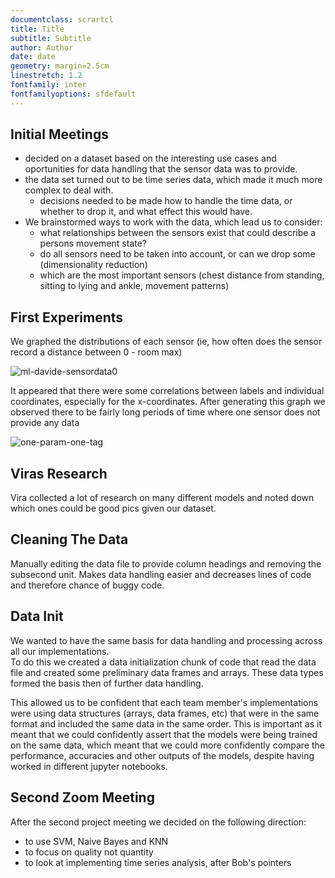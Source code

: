 ```yaml
---
documentclass: scrartcl
title: Title
subtitle: Subtitle
author: Author
date: date
geometry: margin=2.5cm
linestretch: 1.2
fontfamily: inter
fontfamilyoptions: sfdefault
---
```


## Initial Meetings

- decided on a dataset based on the interesting use cases and oportunities for data handling that the sensor data was to provide.
- the data set turned out to be time series data, which made it much more complex to deal with.
    - decisions needed to be made how to handle the time data, or whether to drop it, and what effect this would have. 
- We brainstormed ways to work with the data, which lead us to consider:
    - what relationships between the sensors exist that could describe a persons movement state?
    - do all sensors need to be taken into account, or can we drop some (dimensionality reduction)
    - which are the most important sensors (chest distance from standing, sitting to lying and ankle, movement patterns)

## First Experiments

We graphed the distributions of each sensor (ie, how often does the sensor record a distance between 0 - room max)

![ml-davide-sensordata0](/images/experiments/ml-davide-sensordata-0.png)

It appeared that there were some correlations between labels and individual coordinates, especially for the x-coordinates.
After generating this graph we observed there to be fairly long periods of time where one sensor does not provide any data

![one-param-one-tag](/images/experiments/one-param-one-tag.png)


## Viras Research 

Vira collected a lot of research on many different models and noted down which ones could be good pics given 
our dataset.

## Cleaning The Data 

Manually editing the data file to provide column headings and removing the subsecond unit. 
Makes data handling easier and decreases lines of code and therefore chance of buggy code.

## Data Init

We wanted to have the same basis for data handling and processing across all our implementations.   
To do this we created a data initialization chunk of code that read the data file and created some preliminary data frames and arrays. 
These data types formed the basis then of further data handling.

This allowed us to be confident that each team member's implementations were using data structures (arrays, data frames, etc) that were 
in the same format and included the same data in the same order. This is important as it meant that we could confidently assert that the models were 
being trained on the same data, which meant that we could more confidently compare the performance, accuracies and other outputs of the models, despite having 
worked in different jupyter notebooks.

## Second Zoom Meeting

After the second project meeting we decided on the following direction: 

- to use SVM, Naive Bayes and KNN
- to focus on quality not quantity
- to look at implementing time series analysis, after Bob's pointers
